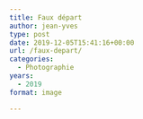 ```yaml
---
title: Faux départ
author: jean-yves
type: post
date: 2019-12-05T15:41:16+00:00
url: /faux-depart/
categories:
  - Photographie
years:
  - 2019
format: image

---
```

